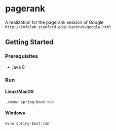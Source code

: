 # pagerank
A realization for the pagerank session of Google `http://infolab.stanford.edu/~backrub/google.html`
## Getting Started
### Prerequisites
* java 8
### Run 
#### Linux/MacOS
```
./mvnw spring-boot:run
```
#### Windows
```
mvnw spring-boot:run
```
